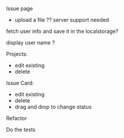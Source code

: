 
Issue page
- upload a file ?? server support needed
 
fetch user info and save it in the localstorage?

display user name ? 

Projects:
- edit existing 
- delete


Issue Card: 
- edit existing
- delete
- drag and drop to change status

Refactor

Do the tests
